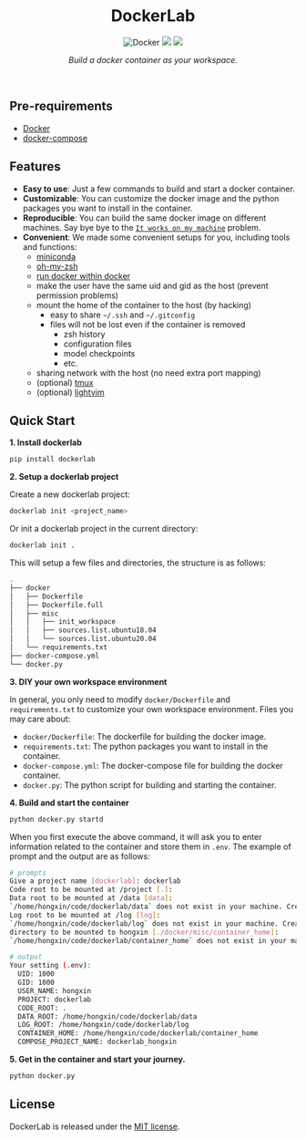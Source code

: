 <div align = center>


<h1>DockerLab</h1>

![Docker](https://img.shields.io/badge/docker-%230db7ed.svg?style=flat-square&logo=docker&logoColor=white)
[![](docs/_static/imgs/hydra.svg)](https://hydra.cc)
[![](https://img.shields.io/badge/License-MIT-green.svg?style=flat-square&labelColor=gray)](#license)

*Build a docker container as your workspace.*


</div>

<br>

## Pre-requirements

- [Docker](https://docs.docker.com/engine/install)
- [docker-compose](https://docs.docker.com/compose/install/)


## Features

- **Easy to use**: Just a few commands to build and start a docker container.
- **Customizable**: You can customize the docker image and the python packages you want to install in the container.
- **Reproducible**: You can build the same docker image on different machines. Say bye bye to the [`It works on my machine`](https://www.reddit.com/r/ProgrammerHumor/comments/70we66/it_works_on_my_machine/) problem.
- **Convenient**: We made some convenient setups for you, including tools and functions:
  - [miniconda](https://docs.conda.io/en/latest/miniconda.html)
  - [oh-my-zsh](https://ohmyz.sh/)
  - [run docker within docker](https://www.docker.com/blog/docker-can-now-run-within-docker/)
  - make the user have the same uid and gid as the host (prevent permission problems)
  - mount the home of the container to the host (by hacking)
    - easy to share `~/.ssh` and `~/.gitconfig`
    - files will not be lost even if the container is removed
      - zsh history
      - configuration files
      - model checkpoints
      - etc.
  - sharing network with the host (no need extra port mapping)
  - (optional) [tmux](https://github.com/tmux/tmux/wiki)
  - (optional) [lightvim](https://github.com/hughplay/lightvim)


## Quick Start

**1. Install dockerlab**

```bash
pip install dockerlab
```

**2. Setup a dockerlab project**

Create a new dockerlab project:

```bash
dockerlab init <project_name>
```

Or init a dockerlab project in the current directory:

```bash
dockerlab init .
```

This will setup a few files and directories, the structure is as follows:

```bash
.
├── docker
│   ├── Dockerfile
│   ├── Dockerfile.full
│   ├── misc
│   │   ├── init_workspace
│   │   ├── sources.list.ubuntu18.04
│   │   └── sources.list.ubuntu20.04
│   └── requirements.txt
├── docker-compose.yml
└── docker.py
```


**3. DIY your own workspace environment**

In general, you only need to modify `docker/Dockerfile` and `requirements.txt` to customize your own workspace environment. Files you may care about:

- `docker/Dockerfile`: The dockerfile for building the docker image.
- `requirements.txt`: The python packages you want to install in the container.
- `docker-compose.yml`: The docker-compose file for building the docker container.
- `docker.py`: The python script for building and starting the container.


**4. Build and start the container**

```bash
python docker.py startd
```

When you first execute the above command, it will ask you to enter information related to the container and store them in `.env`. The example of prompt and the output are as follows:

```bash
# prompts
Give a project name [dockerlab]: dockerlab
Code root to be mounted at /project [.]:
Data root to be mounted at /data [data]:
`/home/hongxin/code/dockerlab/data` does not exist in your machine. Create? [yes]:
Log root to be mounted at /log [log]:
`/home/hongxin/code/dockerlab/log` does not exist in your machine. Create? [yes]:
directory to be mounted to hongxin [./docker/misc/container_home]:
`/home/hongxin/code/dockerlab/container_home` does not exist in your machine. Create? [yes]:

# output
Your setting (.env):
  UID: 1000
  GID: 1000
  USER_NAME: hongxin
  PROJECT: dockerlab
  CODE_ROOT: .
  DATA_ROOT: /home/hongxin/code/dockerlab/data
  LOG_ROOT: /home/hongxin/code/dockerlab/log
  CONTAINER_HOME: /home/hongxin/code/dockerlab/container_home
  COMPOSE_PROJECT_NAME: dockerlab_hongxin
```

**5. Get in the container and start your journey.**

```bash
python docker.py
```

## License

DockerLab is released under the [MIT license](LICENSE).

